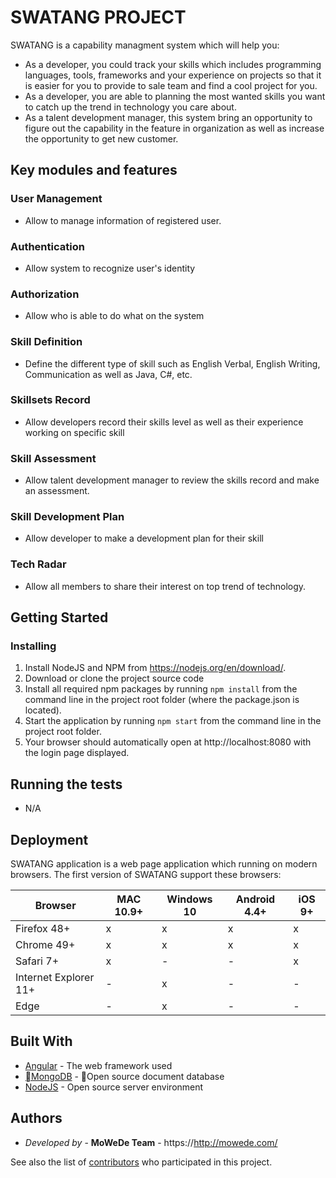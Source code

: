 # SWATANG PROJECT

SWATANG is a capability managment system which will help you:
* As a developer, you could track your skills which includes programming languages, tools, frameworks and your experience on projects so that it is easier for you to provide to sale team and find a cool project for you.
* As a developer, you are able to planning the most wanted skills you want to catch up the trend in technology you care about.
* As a talent development manager, this system bring an opportunity to figure out the capability in the feature in organization as well as increase the opportunity to get new customer.

## Key modules and features

### User Management

-   Allow to manage information of registered user.

### Authentication

-   Allow system to recognize user's identity

### Authorization

-   Allow who is able to do what on the system

### Skill Definition

-   Define the different type of skill such as English Verbal, English Writing, Communication as well as Java, C#, etc.

### Skillsets Record

-   Allow developers record their skills level as well as their experience working on specific skill

### Skill Assessment

-   Allow talent development manager to review the skills record and make an assessment.

### Skill Development Plan

-   Allow developer to make a development plan for their skill

### Tech Radar

-   Allow all members to share their interest on top trend of technology.

## Getting Started

### Installing

 1. Install NodeJS and NPM from https://nodejs.org/en/download/.
 2. Download or clone the project source code
 3. Install all required npm packages by running `npm install` from the
    command line in the project root folder (where the package.json is
    located).
 4. Start the application by running `npm start` from the command line in
    the project root folder.
 5. Your browser should automatically open at http://localhost:8080 with
    the login page displayed.

## Running the tests

 - N/A

## Deployment

SWATANG application is a web page application which running on modern browsers. The first version of SWATANG support these browsers:

|Browser| MAC 10.9+ |Windows 10|Android 4.4+|iOS 9+
|--|--|--|--|--|
|Firefox 48+ | x |x| x |x|
|Chrome 49+ | x |x| x |x|
|Safari 7+ | x |-| - |x|
|Internet Explorer 11+ | - |x| - |-|
|Edge | - |x| - |-|

 
## Built With

* [Angular](https://angular.io/) - The web framework used
* [MongoDB](https://www.mongodb.com/) - Open source document database
* [NodeJS](https://nodejs.org/en/) - Open source server environment

## Authors

* *Developed by*  - **MoWeDe Team** -  https://http://mowede.com/

See also the list of [contributors](http://192.168.189.32:3000/docs/teams/team_structure) who participated in this project.
